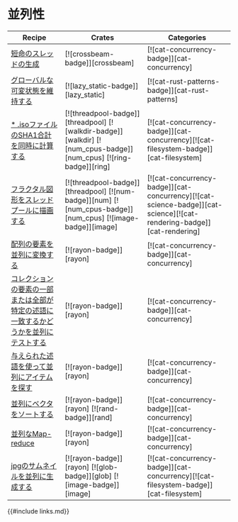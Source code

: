 # 並列性

| Recipe | Crates | Categories |
|--------|--------|------------|
| [短命のスレッドの生成][ex-crossbeam-spawn] | [![crossbeam-badge]][crossbeam] | [![cat-concurrency-badge]][cat-concurrency] |
| [グローバルな可変状態を維持する][ex-global-mut-state] | [![lazy_static-badge]][lazy_static] | [![cat-rust-patterns-badge]][cat-rust-patterns] |
| [* .isoファイルのSHA1合計を同時に計算する][ex-threadpool-walk]  | [![threadpool-badge]][threadpool] [![walkdir-badge]][walkdir] [![num_cpus-badge]][num_cpus] [![ring-badge]][ring] | [![cat-concurrency-badge]][cat-concurrency][![cat-filesystem-badge]][cat-filesystem] |
| [フラクタル図形をスレッドプールに描画する][ex-threadpool-fractal] | [![threadpool-badge]][threadpool] [![num-badge]][num] [![num_cpus-badge]][num_cpus] [![image-badge]][image] | [![cat-concurrency-badge]][cat-concurrency][![cat-science-badge]][cat-science][![cat-rendering-badge]][cat-rendering] |
| [配列の要素を並列に変換する][ex-rayon-iter-mut] | [![rayon-badge]][rayon] | [![cat-concurrency-badge]][cat-concurrency] |
| [コレクションの要素の一部または全部が特定の述語に一致するかどうかを並列にテストする][ex-rayon-any-all] | [![rayon-badge]][rayon] | [![cat-concurrency-badge]][cat-concurrency] |
| [与えられた述語を使って並列にアイテムを探す][ex-rayon-parallel-search] | [![rayon-badge]][rayon] | [![cat-concurrency-badge]][cat-concurrency] |
| [並列にベクタをソートする][ex-rayon-parallel-sort] | [![rayon-badge]][rayon] [![rand-badge]][rand] | [![cat-concurrency-badge]][cat-concurrency] |
| [並列なMap-reduce][ex-rayon-map-reduce] | [![rayon-badge]][rayon] | [![cat-concurrency-badge]][cat-concurrency] |
| [jpgのサムネイルを並列に生成する][ex-rayon-thumbnails] | [![rayon-badge]][rayon] [![glob-badge]][glob] [![image-badge]][image] | [![cat-concurrency-badge]][cat-concurrency][![cat-filesystem-badge]][cat-filesystem] |


[ex-crossbeam-spawn]: concurrency/threads.html#spawn-a-short-lived-thread
[ex-global-mut-state]: concurrency/threads.html#maintain-global-mutable-state
[ex-threadpool-walk]: concurrency/threads.html#calculate-sha1-sum-of-iso-files-concurrently
[ex-threadpool-fractal]: concurrency/threads.html#draw-fractal-dispatching-work-to-a-thread-pool
[ex-rayon-iter-mut]: concurrency/parallel.html#mutate-the-elements-of-an-array-in-parallel
[ex-rayon-any-all]: concurrency/parallel.html#test-in-parallel-if-any-or-all-elements-of-a-collection-match-a-given-predicate
[ex-rayon-parallel-search]: concurrency/parallel.html#search-items-using-given-predicate-in-parallel
[ex-rayon-parallel-sort]: concurrency/parallel.html#sort-a-vector-in-parallel
[ex-rayon-map-reduce]: concurrency/parallel.html#map-reduce-in-parallel
[ex-rayon-thumbnails]: concurrency/parallel.html#generate-jpg-thumbnails-in-parallel

{{#include links.md}}
